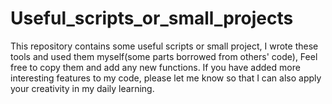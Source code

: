 # Useful_scripts_or_small_projects
This repository contains some useful scripts or small project, I wrote these tools and used them myself(some parts borrowed from others' code), Feel free to copy them and add any new functions. If you have added more interesting features to my code, please let me know so that I can also apply your creativity in my daily learning.
